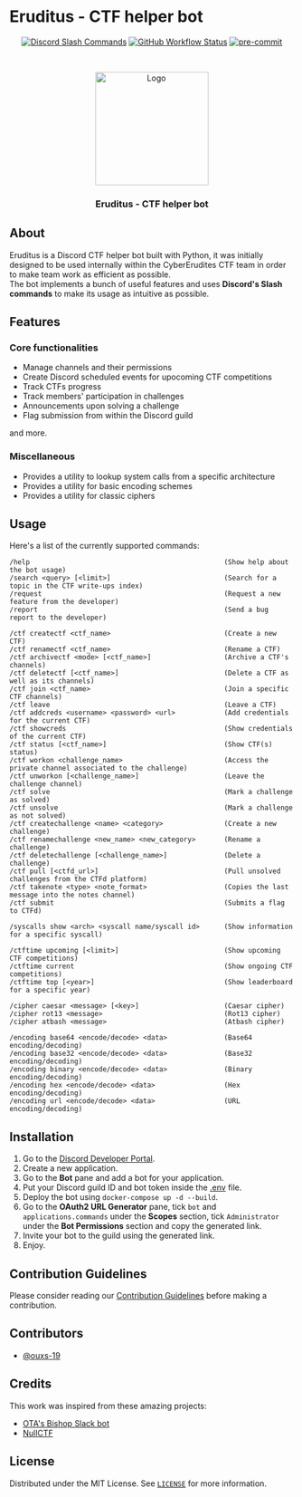 # Eruditus - CTF helper bot
<p align="center">
        <a href="https://discord.com/developers/docs/interactions/slash-commands"><img src="https://img.shields.io/badge/%2F-Discord%20Slash-blue" alt="Discord Slash Commands"></a>
        <a href="https://github.com/hfz1337/Eruditus/actions"><img src="https://img.shields.io/github/workflow/status/hfz1337/Eruditus/pre-commit?label=master&logo=github" alt="GitHub Workflow Status"></a>
        <a href="https://github.com/pre-commit/pre-commit"> <img alt="pre-commit" src="https://img.shields.io/badge/pre--commit-enabled-brightgreen?logo=pre-commit&logoColor=white&style=flat-square"></a>
</p>
<br/>
<p align="center">
  <img src="https://i.imgur.com/K5mNt37.jpg" alt="Logo" width="200">
  <h3 align="center">Eruditus - CTF helper bot</h3>
</p>

## About
Eruditus is a Discord CTF helper bot built with Python, it was initially designed to be
used internally within the CyberErudites CTF team in order to make team work as efficient
as possible.  
The bot implements a bunch of useful features and uses **Discord's Slash commands** to
make its usage as intuitive as possible.

## Features
### Core functionalities
- Manage channels and their permissions
- Create Discord scheduled events for upocoming CTF competitions
- Track CTFs progress
- Track members' participation in challenges
- Announcements upon solving a challenge
- Flag submission from within the Discord guild

and more.

### Miscellaneous
- Provides a utility to lookup system calls from a specific architecture
- Provides a utility for basic encoding schemes
- Provides a utility for classic ciphers

## Usage
Here's a list of the currently supported commands:
```
/help                                                (Show help about the bot usage)
/search <query> [<limit>]                            (Search for a topic in the CTF write-ups index)
/request                                             (Request a new feature from the developer)
/report                                              (Send a bug report to the developer)

/ctf createctf <ctf_name>                            (Create a new CTF)
/ctf renamectf <ctf_name>                            (Rename a CTF)
/ctf archivectf <mode> [<ctf_name>]                  (Archive a CTF's channels)
/ctf deletectf [<ctf_name>]                          (Delete a CTF as well as its channels)
/ctf join <ctf_name>                                 (Join a specific CTF channels)
/ctf leave                                           (Leave a CTF)
/ctf addcreds <username> <password> <url>            (Add credentials for the current CTF)
/ctf showcreds                                       (Show credentials of the current CTF)
/ctf status [<ctf_name>]                             (Show CTF(s) status)
/ctf workon <challenge_name>                         (Access the private channel associated to the challenge)
/ctf unworkon [<challenge_name>]                     (Leave the challenge channel)
/ctf solve                                           (Mark a challenge as solved)
/ctf unsolve                                         (Mark a challenge as not solved)
/ctf createchallenge <name> <category>               (Create a new challenge)
/ctf renamechallenge <new_name> <new_category>       (Rename a challenge)
/ctf deletechallenge [<challenge_name>]              (Delete a challenge)
/ctf pull [<ctfd_url>]                               (Pull unsolved challenges from the CTFd platform)
/ctf takenote <type> <note_format>                   (Copies the last message into the notes channel)
/ctf submit                                          (Submits a flag to CTFd)

/syscalls show <arch> <syscall name/syscall id>      (Show information for a specific syscall)

/ctftime upcoming [<limit>]                          (Show upcoming CTF competitions)
/ctftime current                                     (Show ongoing CTF competitions)
/ctftime top [<year>]                                (Show leaderboard for a specific year)

/cipher caesar <message> [<key>]                     (Caesar cipher)
/cipher rot13 <message>                              (Rot13 cipher)
/cipher atbash <message>                             (Atbash cipher)

/encoding base64 <encode/decode> <data>              (Base64 encoding/decoding)
/encoding base32 <encode/decode> <data>              (Base32 encoding/decoding)
/encoding binary <encode/decode> <data>              (Binary encoding/decoding)
/encoding hex <encode/decode> <data>                 (Hex encoding/decoding)
/encoding url <encode/decode> <data>                 (URL encoding/decoding)
```

## Installation

1. Go to the [Discord Developer Portal](https://discord.com/developers/applications).
2. Create a new application.
3. Go to the **Bot** pane and add a bot for your application.
4. Put your Discord guild ID and bot token inside the [.env](eruditus/.env) file.
5. Deploy the bot using `docker-compose up -d --build`.
6. Go to the **OAuth2 URL Generator** pane, tick `bot` and `applications.commands`
under the **Scopes** section, tick `Administrator` under the **Bot Permissions**
section and copy the generated link.
7. Invite your bot to the guild using the generated link.
8. Enjoy.

## Contribution Guidelines
Please consider reading our [Contribution Guidelines](.github/CONTRIBUTING.md) before
making a contribution.

## Contributors
- [@ouxs-19](https://github.com/ouxs-19)

## Credits
This work was inspired from these amazing projects:
- [OTA's Bishop Slack bot](https://github.com/OpenToAllCTF/OTA-Challenge-Bot)
- [NullCTF](https://github.com/NullPxl/NullCTF)

## License
Distributed under the MIT License. See [`LICENSE`](./LICENSE) for more information.

